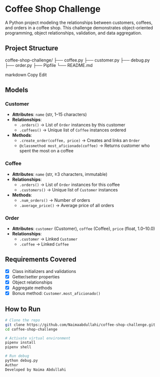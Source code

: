 # Coffee Shop Challenge

A Python project modeling the relationships between customers, coffees, and orders in a coffee shop. This challenge demonstrates object-oriented programming, object relationships, validation, and data aggregation.

## Project Structure

coffee-shop-challenge/
├── coffee.py
├── customer.py
├── debug.py
├── order.py
├── Pipfile
└── README.md

markdown
Copy
Edit

## Models

### Customer
- **Attributes**: `name` (str, 1–15 characters)
- **Relationships**:
  - `.orders()` → List of `Order` instances by this customer
  - `.coffees()` → Unique list of `Coffee` instances ordered
- **Methods**:
  - `.create_order(coffee, price)` → Creates and links an `Order`
  - `@classmethod most_aficionado(coffee)` → Returns customer who spent the most on a coffee

### Coffee
- **Attributes**: `name` (str, ≥3 characters, immutable)
- **Relationships**:
  - `.orders()` → List of `Order` instances for this coffee
  - `.customers()` → Unique list of `Customer` instances
- **Methods**:
  - `.num_orders()` → Number of orders
  - `.average_price()` → Average price of all orders

### Order
- **Attributes**: `customer` (Customer), `coffee` (Coffee), `price` (float, 1.0–10.0)
- **Relationships**:
  - `.customer` → Linked `Customer`
  - `.coffee` → Linked `Coffee`

## Requirements Covered

- [x] Class initializers and validations
- [x] Getter/setter properties
- [x] Object relationships
- [x] Aggregate methods
- [x] Bonus method: `Customer.most_aficionado()`

## How to Run

```bash
# Clone the repo
git clone https://github.com/Naimaabdullahi/coffee-shop-challenge.git
cd coffee-shop-challenge

# Activate virtual environment
pipenv install
pipenv shell

# Run debug
python debug.py
Author
Developed by Naima Abdullahi